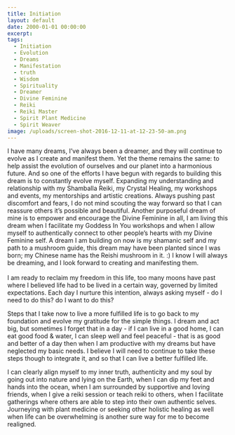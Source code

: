 ```yaml
---
title: Initiation
layout: default
date: 2000-01-01 00:00:00
excerpt:
tags:
  - Initiation
  - Evolution
  - Dreams
  - Manifestation
  - truth
  - Wisdom
  - Spirituality
  - Dreamer
  - Divine Feminine
  - Reiki
  - Reiki Master
  - Spirit Plant Medicine
  - Spirit Weaver
image: /uploads/screen-shot-2016-12-11-at-12-23-50-am.png
---
```



I have many dreams, I’ve always been a dreamer, and they will continue to evolve as I create and manifest them. Yet the theme remains the same: to help assist the evolution of ourselves and our planet into a harmonious future. And so one of the efforts I have begun with regards to building this dream is to constantly evolve myself. Expanding my understanding and relationship with my Shamballa Reiki, my Crystal Healing, my workshops and events, my mentorships and artistic creations. Always pushing past discomfort and fears, I do not mind scouting the way forward so that I can reassure others it’s possible and beautiful. Another purposeful dream of mine is to empower and encourage the Divine Feminine in all, I am living this dream when I facilitate my Goddess In You workshops and when I allow myself to authentically connect to other people’s hearts with my Divine Feminine self. A dream I am building on now is my shamanic self and my path to a mushroom guide, this dream may have been planted since I was born; my Chinese name has the Reishi mushroom in it. :) I know I will always be dreaming, and I look forward to creating and manifesting them.
<br>
<br>I am ready to reclaim my freedom in this life, too many moons have past where I believed life had to be lived in a certain way, governed by limited expectations. Each day I nurture this intention, always asking myself - do I need to do this? do I want to do this?

Steps that I take now to live a more fulfilled life is to go back to my foundation and evolve my gratitude for the simple things. I dream and act big, but sometimes I forget that in a day - if I can live in a good home, I can eat good food & water, I can sleep well and feel peaceful - that is as good and better of a day then when I am productive with my dreams but have neglected my basic needs. I believe I will need to continue to take these steps though to integrate it, and so that I can live a better fulfilled life.

I can clearly align myself to my inner truth, authenticity and my soul by going out into nature and lying on the Earth, when I can dip my feet and hands into the ocean, when I am surrounded by supportive and loving friends, when I give a reiki session or teach reiki to others, when I facilitate gatherings where others are able to step into their own authentic selves. Journeying with plant medicine or seeking other holistic healing as well when life can be overwhelming is another sure way for me to become realigned.
